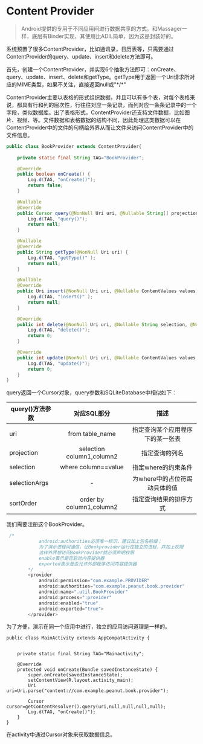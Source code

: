 # Content Provider

> Android提供的专用于不同应用间进行数据共享的方式。和Massager一样，底层有Binder实现，其使用比ADIL简单，因为这是封装好的。



系统预置了很多ContentProvider，比如通讯录，日历表等，只需要通过ContentProvider的query、update、insert和delete方法即可。



首先，创建一个ContentProvider，并实现6个抽象方法即可：onCreate、query、update、insert、delete和getType。getType用于返回一个Uri请求所对应的MIME类型，如果不关注，直接返回null或"\*/*"



ContentProvider主要以表格的形式组织数据，并且可以有多个表，对每个表格来说，都具有行和列的层次性，行往往对应一条记录，而列对应一条条记录中的一个字段，类似数据库。出了表格形式，ContentProvider还支持文件数据，比如图片、视频、等。文件数据和表格数据的结构不同，因此处理这类数据可以在ContentProvider中的文件的句柄给外界从而让文件来访问ContentProvider中的文件信息。

```java
public class BookProvider extends ContentProvider{
    
    private static final String TAG="BookProvider";

    @Override
    public boolean onCreate() {
        Log.d(TAG, "onCreate()");
        return false;
    }

    @Nullable
    @Override
    public Cursor query(@NonNull Uri uri, @Nullable String[] projection, @Nullable String selection, @Nullable String[] selectionArgs, @Nullable String sortOrder) {
        Log.d(TAG, "query()");
        return null;
    }

    @Nullable
    @Override
    public String getType(@NonNull Uri uri) {
        Log.d(TAG, "getType()" );
        return null;
    }

    @Nullable
    @Override
    public Uri insert(@NonNull Uri uri, @Nullable ContentValues values) {
        Log.d(TAG, "insert()" );
        return null;
    }

    @Override
    public int delete(@NonNull Uri uri, @Nullable String selection, @Nullable String[] selectionArgs) {
        Log.d(TAG, "delete()");
        return 0;
    }

    @Override
    public int update(@NonNull Uri uri, @Nullable ContentValues values, @Nullable String selection, @Nullable String[] selectionArgs) {
        Log.d(TAG, "update()");
        return 0;
    }
}
```

query返回一个Cursor对象，query参数和SQLiteDatabase中相似如下：

| query()方法参数 |        对应SQL部分        |               描述               |
| --------------- | :-----------------------: | :------------------------------: |
| uri             |      from table_name      | 指定查询某个应用程序下的某一张表 |
| projection      | selection column1,column2 |          指定查询的列名          |
| selection       |    where column==value    |       指定where的约束条件        |
| selectionArgs   |             -             |  为where中的占位符踢动具体的值   |
| sortOrder       | order by column1,column2  |      指定查询结果的排序方式      |



我们需要注册这个BookProvider。

```java
 /*
            android:authorities必须唯一标识，建议加上包名前缀；
            为了演示进程间通信，让Bookprovider运行在独立的进程，并加上权限
            这样外界想访问BookProvider就必须声明权限
            enable表示是否启动内容提供器
            exported表示是否允许外部程序访问内容提供器
        */
        <provider
            android:permission="com.example.PROVIDER"
            android:authorities="com.example.peanut.book.provider"
            android:name=".util.BookProvider"
            android:process=":provider"
            android:enabled="true"
            android:exported="true">
        </provider>
```

为了方便，演示在同一个应用中进行，独立的应用访问道理是一样的。

```
public class MainActivity extends AppCompatActivity {


    private static final String TAG="Mainactivity";

    @Override
    protected void onCreate(Bundle savedInstanceState) {
        super.onCreate(savedInstanceState);
        setContentView(R.layout.activity_main);
        Uri uri=Uri.parse("content://com.example.peanut.book.provider");

        Cursor cursor=getContentResolver().query(uri,null,null,null,null);
        Log.d(TAG, "onCreate()");
    }
}
```

在activity中通过Cursor对象来获取数据信息。